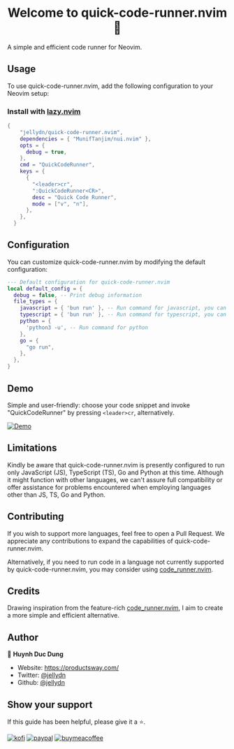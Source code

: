 <h1 align="center">Welcome to quick-code-runner.nvim 👋</h1>
<p>
  A simple and efficient code runner for Neovim.
</p>

## Usage

To use quick-code-runner.nvim, add the following configuration to your Neovim setup:

### Install with [lazy.nvim](https://github.com/folke/lazy.nvim)

```lua
{
    "jellydn/quick-code-runner.nvim",
    dependencies = { "MunifTanjim/nui.nvim" },
    opts = {
      debug = true,
    },
    cmd = "QuickCodeRunner",
    keys = {
      {
        "<leader>cr",
        ":QuickCodeRunner<CR>",
        desc = "Quick Code Runner",
        mode = ["v", "n"],
      },
    },
  }
```

## Configuration

You can customize quick-code-runner.nvim by modifying the default configuration:

```lua
--- Default configuration for quick-code-runner.nvim
local default_config = {
  debug = false, -- Print debug information
  file_types = {
    javascript = { 'bun run' }, -- Run command for javascript, you can change to `node` or `deno`
    typescript = { 'bun run' }, -- Run command for typescript, you can change to `npx tsx run` or `deno`
    python = {
      'python3 -u', -- Run command for python
    },
    go = {
      "go run",
    },
  },
}
```

## Demo

Simple and user-friendly: choose your code snippet and invoke "QuickCodeRunner" by pressing `<leader>cr`, alternatively.

[![Demo](https://i.gyazo.com/f9c040fda15afa2368c8bedd2ee0dc78.gif)](https://gyazo.com/f9c040fda15afa2368c8bedd2ee0dc78)

## Limitations

Kindly be aware that quick-code-runner.nvim is presently configured to run only JavaScript (JS), TypeScript (TS), Go and Python at this time. Although it might function with other languages, we can't assure full compatibility or offer assistance for problems encountered when employing languages other than JS, TS, Go and Python.

## Contributing

If you wish to support more languages, feel free to open a Pull Request. We appreciate any contributions to expand the capabilities of quick-code-runner.nvim.

Alternatively, if you need to run code in a language not currently supported by quick-code-runner.nvim, you may consider using [code_runner.nvim](https://github.com/CRAG666/code_runner.nvim).

## Credits

Drawing inspiration from the feature-rich [code_runner.nvim](https://github.com/CRAG666/code_runner.nvim), I aim to create a more simple and efficient alternative.

## Author

👤 **Huynh Duc Dung**

- Website: https://productsway.com/
- Twitter: [@jellydn](https://twitter.com/jellydn)
- Github: [@jellydn](https://github.com/jellydn)

## Show your support

If this guide has been helpful, please give it a ⭐️.

[![kofi](https://img.shields.io/badge/Ko--fi-F16061?style=for-the-badge&logo=ko-fi&logoColor=white)](https://ko-fi.com/dunghd)
[![paypal](https://img.shields.io/badge/PayPal-00457C?style=for-the-badge&logo=paypal&logoColor=white)](https://paypal.me/dunghd)
[![buymeacoffee](https://img.shields.io/badge/Buy_Me_A_Coffee-FFDD00?style=for-the-badge&logo=buy-me-a-coffee&logoColor=black)](https://www.buymeacoffee.com/dunghd)
